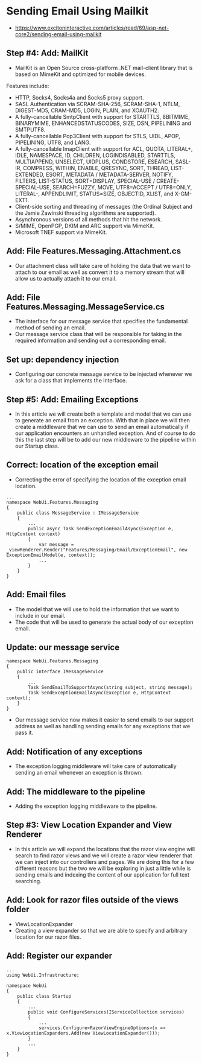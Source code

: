 ﻿# Sending Email Using Mailkit

* https://www.excitoninteractive.com/articles/read/69/asp-net-core2/sending-email-using-mailkit

## Step #4: Add: MailKit

* MailKit is an Open Source cross-platform .NET mail-client library that is based on MimeKit and optimized for mobile devices.

Features include:
* HTTP, Socks4, Socks4a and Socks5 proxy support.
* SASL Authentication via SCRAM-SHA-256, SCRAM-SHA-1, NTLM, DIGEST-MD5, CRAM-MD5, LOGIN, PLAIN, and XOAUTH2.
* A fully-cancellable SmtpClient with support for STARTTLS, 8BITMIME, BINARYMIME, ENHANCEDSTATUSCODES, SIZE, DSN, PIPELINING and SMTPUTF8.
* A fully-cancellable Pop3Client with support for STLS, UIDL, APOP, PIPELINING, UTF8, and LANG.
* A fully-cancellable ImapClient with support for ACL, QUOTA, LITERAL+, IDLE, NAMESPACE, ID, CHILDREN, LOGINDISABLED, STARTTLS, MULTIAPPEND, UNSELECT, UIDPLUS, CONDSTORE, ESEARCH, SASL-IR, COMPRESS, WITHIN, ENABLE, QRESYNC, SORT, THREAD, LIST-EXTENDED, ESORT, METADATA / METADATA-SERVER, NOTIFY, FILTERS, LIST-STATUS, SORT=DISPLAY, SPECIAL-USE / CREATE-SPECIAL-USE, SEARCH=FUZZY, MOVE, UTF8=ACCEPT / UTF8=ONLY, LITERAL-, APPENDLIMIT, STATUS=SIZE, OBJECTID, XLIST, and X-GM-EXT1.
* Client-side sorting and threading of messages (the Ordinal Subject and the Jamie Zawinski threading algorithms are supported).
* Asynchronous versions of all methods that hit the network.
* S/MIME, OpenPGP, DKIM and ARC support via MimeKit.
* Microsoft TNEF support via MimeKit.

## Add: File Features.Messaging.Attachment.cs

*  Our attachment class will take care of holding the data that we want to attach to our email as well as convert it to a memory stream that will allow us to actually attach it to our email. 

## Add: File Features.Messaging.MessageService.cs

* The interface for our message service that specifies the fundamental method of sending an email. 
* Our message service class that will be responsible for taking in the required information and sending out a corresponding email. 

## Set up: dependency injection

*  Configuring our concrete message service to be injected whenever we ask for a class that implements the interface. 

## Step #5: Add: Emailing Exceptions

* In this article we will create both a template and model that we can use to generate an email from an exception. With that in place we will then create a middleware that we can use to send an email automatically if our application encounters an unhandled exception. And of course to do this the last step will be to add our new middleware to the pipeline within our Startup class.

## Correct: location of the exception email

* Correcting the error of specifying the location of the exception email location. 

```
...
namespace WebUi.Features.Messaging
{
    public class MessageService : IMessageService
    {
        ...
        public async Task SendExceptionEmailAsync(Exception e, HttpContext context)
        {
            var message = _viewRenderer.Render("Features/Messaging/Email/ExceptionEmail", new ExceptionEmailModel(e, context));
            ...
        }
    }
}
```

## Add: Email files

*  The model that we will use to hold the information that we want to include in our email. 
*  The code that will be used to generate the actual body of our exception email. 

## Update: our message service

```
namespace WebUi.Features.Messaging
{
    public interface IMessageService
    {
        ...
        Task SendEmailToSupportAsync(string subject, string message);
        Task SendExceptionEmailAsync(Exception e, HttpContext context);
    }
}
```
* Our message service now makes it easier to send emails to our support address as well as handling sending emails for any exceptions that we pass it. 

## Add: Notification of any exceptions

* The exception logging middleware will take care of automatically sending an email whenever an exception is thrown. 

## Add: The middleware to the pipeline

* Adding the exception logging middleware to the pipeline. 

## Step #3: View Location Expander and View Renderer 

* In this article we will expand the locations that the razor view engine will search to find razor views and we will create a razor view renderer that we can inject into our controllers and pages. We are doing this for a few different reasons but the two we will be exploring in just a little while is sending emails and indexing the content of our application for full text searching.

## Add: Look for razor files outside of the views folder

* ViewLocationExpander
* Creating a view expander so that we are able to specify and arbitrary location for our razor files. 

## Add: Register our expander

```
...
using WebUi.Infrastructure;

namespace WebUi
{
    public class Startup
    {
        ...
        public void ConfigureServices(IServiceCollection services)
        {
            ...
            services.Configure<RazorViewEngineOptions>(x => x.ViewLocationExpanders.Add(new ViewLocationExpander()));
        }
        ...
    }
}
```